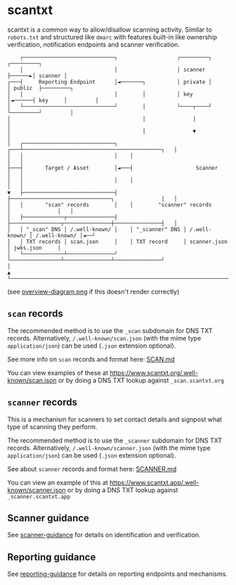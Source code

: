 # scantxt

scantxt is a common way to allow/disallow scanning activity. Similar to `robots.txt` and structured like `dmarc` with features built-in like ownership verification, notification endpoints and scanner verification.

```
    ┌─────────────────────────────┐                   ┌─────────┐       ┌─────────┐
    │                             │                   │ scanner ├──────►│ scanner │
┌───┤     Reporting Endpoint      │◄───────┐          │ private │       │ public  ├─────────┐
│   │                             │        │          │ key     │◄──────┤ key     │         │
│   └─────────────────────────────┘        │          └────┬────┘       └─────────┘         │
│                                          │               │                                │
│                                          │               ▼                                │
│   ┌─────────────────────────────┐    ┌───┴────────────────────────────────────────────┐   │
│   │                             │    │                                                │   │
├───┤       Target / Asset        │◄───┤                    Scanner                     │   │
│   │                             │    │                                                │   │
▼   ├─────────────────────────────┤    ├────────────────────────────────┐               │   │
│   │       "scan" records        │    │        "scanner" records       │               │   │
│   ├─────────────┬───────────────┤    ├────────────────┬───────────────┼───────────────┤   │
│   │ "_scan" DNS │ /.well-known/ │    │ "_scanner" DNS │ /.well-known/ │ /.well-known/ │◄──┘
│   │ TXT records │ scan.json     │    │ TXT record     │ scanner.json  │ jwks.json     │
│   └─────────────┴───────────────┘    └────────────────┴───────────────┴───────────────┘
│                                                                               ▲
└───────────────────────────────────────────────────────────────────────────────┘
```
(see [overview-diagram.png](overview-diagram.png) if this doesn't render correctly)

## `scan` records

The recommended method is to use the `_scan` subdomain for DNS TXT records. Alternatively, `/.well-known/scan.json` (with the mime type `application/json`) can be used (`.json` extension optional).

See more info on `scan` records and format here: [SCAN.md](SCAN.md)

You can view examples of these at <https://www.scantxt.org/.well-known/scan.json> or by doing a DNS TXT lookup against `_scan.scantxt.org`

## `scanner` records

This is a mechanism for scanners to set contact details and signpost what type of scanning they perform.

The recommended method is to use the `_scanner` subdomain for DNS TXT records. Alternatively, `/.well-known/scanner.json` (with the mime type `application/json`) can be used (`.json` extension optional).

See about `scanner` records and format here: [SCANNER.md](SCANNER.md)

You can view an example of this at <https://www.scantxt.app/.well-known/scanner.json> or by doing a DNS TXT lookup against `_scanner.scantxt.app`

## Scanner guidance

See [scanner-guidance](scanner-guidance.md) for details on identification and verification.

## Reporting guidance

See [reporting-guidance](reporting-guidance.md) for details on reporting endpoints and mechanisms.
